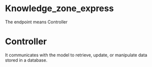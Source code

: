# Knowledge_zone_express
The endpoint means Controller
# Controller
It communicates with the model to retrieve, update, or manipulate data stored in a database.
